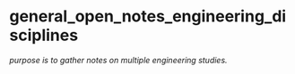 # general_open_notes_engineering_disciplines
*purpose is to gather notes on multiple engineering studies.*
